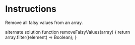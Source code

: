 # Instructions

Remove all falsy values from an array.

alternate solution 
function removeFalsyValues(array) {
  return array.filter((element) => Boolean);
}

